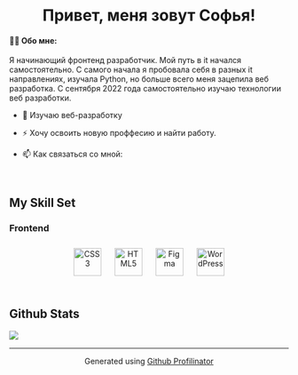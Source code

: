 # <div align="center">Привет, меня зовут Софья!</div>  
  

#### 👩‍💻 Обо мне:  
  

Я начинающий фронтенд разработчик. Мой путь в it начался самостоятельно. С самого начала я пробовала себя в разных it направлениях, изучала Python, но больше всего меня зацепила веб разработка. С сентября 2022 года самостоятельно изучаю технологии веб разработки.  
  

- 🔭 Изучаю веб-разработку  
  

- ⚡ Хочу освоить новую проффесию и найти работу.  
  

- 📫 Как связаться со мной:   
  

<br/>  


## My Skill Set  


### Frontend  
<div align="center">  
<a href="https://www.w3schools.com/css/" target="_blank"><img style="margin: 10px" src="https://profilinator.rishav.dev/skills-assets/css3-original-wordmark.svg" alt="CSS3" height="50" /></a>  
<a href="https://en.wikipedia.org/wiki/HTML5" target="_blank"><img style="margin: 10px" src="https://profilinator.rishav.dev/skills-assets/html5-original-wordmark.svg" alt="HTML5" height="50" /></a>  
<a href="https://www.figma.com/" target="_blank"><img style="margin: 10px" src="https://profilinator.rishav.dev/skills-assets/figma-icon.svg" alt="Figma" height="50" /></a>  
<a href="https://wordpress.com/" target="_blank"><img style="margin: 10px" src="https://profilinator.rishav.dev/skills-assets/wordpress.png" alt="WordPress" height="50" /></a>  
</div>  

  
  

<br/>  


## Github Stats  
<img src="https://github-readme-stats.vercel.app/api?username=sonyatls&show_icons=true&count_private=true&hide_border=true" align="left" />
<br />

----
<div align="center">Generated using <a href="https://profilinator.rishav.dev/" target="_blank">Github Profilinator</a></div>

